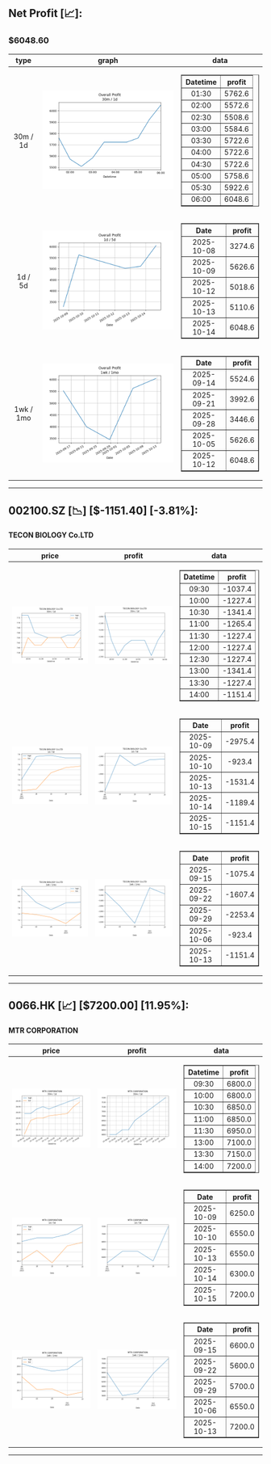 ## Net Profit [📈]:
### $6048.60
|type|graph|data|
|:---:|:---:|:---:|
|30m / 1d|![net_profit](image/overall_30m-1d.png)|<table border="1" class="dataframe"> <thead> <tr style="text-align: center;"> <th>Datetime</th> <th>profit</th> </tr> </thead> <tbody> <tr> <td>01:30</td> <td>5762.6</td> </tr> <tr> <td>02:00</td> <td>5572.6</td> </tr> <tr> <td>02:30</td> <td>5508.6</td> </tr> <tr> <td>03:00</td> <td>5584.6</td> </tr> <tr> <td>03:30</td> <td>5722.6</td> </tr> <tr> <td>04:00</td> <td>5722.6</td> </tr> <tr> <td>04:30</td> <td>5722.6</td> </tr> <tr> <td>05:00</td> <td>5758.6</td> </tr> <tr> <td>05:30</td> <td>5922.6</td> </tr> <tr> <td>06:00</td> <td>6048.6</td> </tr> </tbody></table>|
|1d / 5d|![net_profit](image/overall_1d-5d.png)|<table border="1" class="dataframe"> <thead> <tr style="text-align: center;"> <th>Date</th> <th>profit</th> </tr> </thead> <tbody> <tr> <td>2025-10-08</td> <td>3274.6</td> </tr> <tr> <td>2025-10-09</td> <td>5626.6</td> </tr> <tr> <td>2025-10-12</td> <td>5018.6</td> </tr> <tr> <td>2025-10-13</td> <td>5110.6</td> </tr> <tr> <td>2025-10-14</td> <td>6048.6</td> </tr> </tbody></table>|
|1wk / 1mo|![net_profit](image/overall_1wk-1mo.png)|<table border="1" class="dataframe"> <thead> <tr style="text-align: center;"> <th>Date</th> <th>profit</th> </tr> </thead> <tbody> <tr> <td>2025-09-14</td> <td>5524.6</td> </tr> <tr> <td>2025-09-21</td> <td>3992.6</td> </tr> <tr> <td>2025-09-28</td> <td>3446.6</td> </tr> <tr> <td>2025-10-05</td> <td>5626.6</td> </tr> <tr> <td>2025-10-12</td> <td>6048.6</td> </tr> </tbody></table>|
---
## 002100.SZ [📉] [$-1151.40] [-3.81%]:
#### TECON BIOLOGY Co.LTD
|price|profit|data|
|:---:|:---:|:---:|
|![price](image/002100.SZ_30m-1d_price.png)|![profit](image/002100.SZ_30m-1d_profit.png)|<table border="1" class="dataframe"> <thead> <tr style="text-align: center;"> <th>Datetime</th> <th>profit</th> </tr> </thead> <tbody> <tr> <td>09:30</td> <td>-1037.4</td> </tr> <tr> <td>10:00</td> <td>-1227.4</td> </tr> <tr> <td>10:30</td> <td>-1341.4</td> </tr> <tr> <td>11:00</td> <td>-1265.4</td> </tr> <tr> <td>11:30</td> <td>-1227.4</td> </tr> <tr> <td>12:00</td> <td>-1227.4</td> </tr> <tr> <td>12:30</td> <td>-1227.4</td> </tr> <tr> <td>13:00</td> <td>-1341.4</td> </tr> <tr> <td>13:30</td> <td>-1227.4</td> </tr> <tr> <td>14:00</td> <td>-1151.4</td> </tr> </tbody></table>|
|![price](image/002100.SZ_1d-5d_price.png)|![profit](image/002100.SZ_1d-5d_profit.png)|<table border="1" class="dataframe"> <thead> <tr style="text-align: center;"> <th>Date</th> <th>profit</th> </tr> </thead> <tbody> <tr> <td>2025-10-09</td> <td>-2975.4</td> </tr> <tr> <td>2025-10-10</td> <td>-923.4</td> </tr> <tr> <td>2025-10-13</td> <td>-1531.4</td> </tr> <tr> <td>2025-10-14</td> <td>-1189.4</td> </tr> <tr> <td>2025-10-15</td> <td>-1151.4</td> </tr> </tbody></table>|
|![price](image/002100.SZ_1wk-1mo_price.png)|![profit](image/002100.SZ_1wk-1mo_profit.png)|<table border="1" class="dataframe"> <thead> <tr style="text-align: center;"> <th>Date</th> <th>profit</th> </tr> </thead> <tbody> <tr> <td>2025-09-15</td> <td>-1075.4</td> </tr> <tr> <td>2025-09-22</td> <td>-1607.4</td> </tr> <tr> <td>2025-09-29</td> <td>-2253.4</td> </tr> <tr> <td>2025-10-06</td> <td>-923.4</td> </tr> <tr> <td>2025-10-13</td> <td>-1151.4</td> </tr> </tbody></table>|
---
## 0066.HK [📈] [$7200.00] [11.95%]:
#### MTR CORPORATION
|price|profit|data|
|:---:|:---:|:---:|
|![price](image/0066.HK_30m-1d_price.png)|![profit](image/0066.HK_30m-1d_profit.png)|<table border="1" class="dataframe"> <thead> <tr style="text-align: center;"> <th>Datetime</th> <th>profit</th> </tr> </thead> <tbody> <tr> <td>09:30</td> <td>6800.0</td> </tr> <tr> <td>10:00</td> <td>6800.0</td> </tr> <tr> <td>10:30</td> <td>6850.0</td> </tr> <tr> <td>11:00</td> <td>6850.0</td> </tr> <tr> <td>11:30</td> <td>6950.0</td> </tr> <tr> <td>13:00</td> <td>7100.0</td> </tr> <tr> <td>13:30</td> <td>7150.0</td> </tr> <tr> <td>14:00</td> <td>7200.0</td> </tr> </tbody></table>|
|![price](image/0066.HK_1d-5d_price.png)|![profit](image/0066.HK_1d-5d_profit.png)|<table border="1" class="dataframe"> <thead> <tr style="text-align: center;"> <th>Date</th> <th>profit</th> </tr> </thead> <tbody> <tr> <td>2025-10-09</td> <td>6250.0</td> </tr> <tr> <td>2025-10-10</td> <td>6550.0</td> </tr> <tr> <td>2025-10-13</td> <td>6550.0</td> </tr> <tr> <td>2025-10-14</td> <td>6300.0</td> </tr> <tr> <td>2025-10-15</td> <td>7200.0</td> </tr> </tbody></table>|
|![price](image/0066.HK_1wk-1mo_price.png)|![profit](image/0066.HK_1wk-1mo_profit.png)|<table border="1" class="dataframe"> <thead> <tr style="text-align: center;"> <th>Date</th> <th>profit</th> </tr> </thead> <tbody> <tr> <td>2025-09-15</td> <td>6600.0</td> </tr> <tr> <td>2025-09-22</td> <td>5600.0</td> </tr> <tr> <td>2025-09-29</td> <td>5700.0</td> </tr> <tr> <td>2025-10-06</td> <td>6550.0</td> </tr> <tr> <td>2025-10-13</td> <td>7200.0</td> </tr> </tbody></table>|
---
